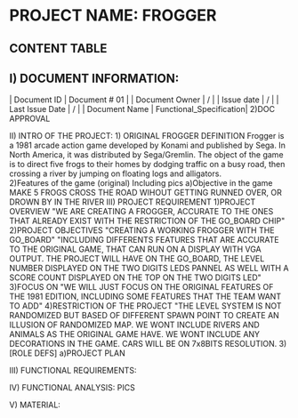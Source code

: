 # PROJECT NAME: FROGGER

## CONTENT TABLE 

## I) DOCUMENT INFORMATION:
| Document ID | Document # 01 |
| Document Owner | / |
| Issue date | / |
| Last Issue Date | / |
| Document Name | Functional_Specification|
    2)DOC APPROVAL

II) INTRO OF THE PROJECT:
    1) ORIGINAL FROGGER DEFINITION
        Frogger is a 1981 arcade action game developed by Konami and published by Sega. In North America, it was distributed by Sega/Gremlin. The object of the game is to direct five frogs to their homes by dodging traffic on a busy road, then crossing a river by jumping on floating logs and alligators.        
    2)Features of the game (original) Including pics
        a)Objective in the game
        MAKE 5 FROGS CROSS THE ROAD WIHOUT GETTING RUNNED OVER, OR DROWN BY IN THE RIVER
III) PROJECT REQUIREMENT 
        1)PROJECT OVERVIEW
            "WE ARE CREATING A FROGGER, ACCURATE TO THE ONES THAT ALREADY EXIST WITH THE RESTRICTION OF THE GO_BOARD CHIP"
        2)PROJECT OBJECTIVES
            "CREATING A WORKING FROGGER WITH THE GO_BOARD" "INCLUDING DIFFERENTS FEATURES THAT ARE ACCURATE TO THE ORIGINAL GAME, THAT CAN RUN ON A DISPLAY WITH VGA OUTPUT. THE PROJECT WILL HAVE ON THE GO_BOARD, THE LEVEL NUMBER DISPLAYED ON THE TWO DIGITS LEDS PANNEL AS WELL WITH A SCORE COUNT DISPLAYED ON THE TOP ON THE TWO DIGITS LED"
        3)FOCUS ON
            "WE WILL JUST FOCUS ON THE ORIGINAL FEATURES OF THE 1981 EDITION, INCLUDING SOME FEATURES THAT THE TEAM WANT TO ADD"
        4)RESTRICTION OF THE PROJECT
            "THE LEVEL SYSTEM IS NOT RANDOMIZED BUT BASED OF DIFFERENT SPAWN POINT TO CREATE AN ILLUSION OF RANDOMIZED MAP. WE WONT INCLUDE RIVERS AND ANIMALS AS THE ORIGINAL GAME HAVE. WE WONT INCLUDE ANY DECORATIONS IN THE GAME. CARS WILL BE ON 7x8BITS RESOLUTION.
        3)[ROLE DEFS]
            a)PROJECT PLAN

III) FUNCTIONAL REQUIREMENTS:
    

IV) FUNCTIONAL ANALYSIS:
 PICS


V) MATERIAL:
